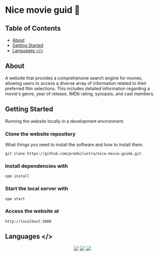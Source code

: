 # Nice movie guid 🍿

## Table of Contents

- [About](#about)
- [Getting Started](#getting_started)
- [Languages </>](#Languages)

## About <a name = "about"></a>

A website that provides a comprehensive search engine for movies, allowing users to access a diverse array of information related to their preferred film selections. This includes detailed information regarding a movie's genre, year of release, IMDb rating, synopsis, and cast members.

## Getting Started <a name = "getting_started"></a>

Running the website locally in a development environment.

### Clone the website repository

What things you need to install the software and how to install them.

```
git clone https://github.com/predoilustra/nice-movie-guide.git
```

### Install dependencies with

```
npm install
```

### Start the local server with

```
npm start
```

### Access the website at

```
http://localhost:3000
```

## Languages </> <a name = "Languages"></a>

<div align="center">
  <img src="https://img.shields.io/badge/JavaScript-323330?style=for-the-badge&logo=javascript&logoColor=F7DF1E" />
  <img src="https://img.shields.io/badge/HTML5-E34F26?style=for-the-badge&logo=html5&logoColor=white" />
  <img src="https://img.shields.io/badge/CSS-239120?&style=for-the-badge&logo=css3&logoColor=white" />


